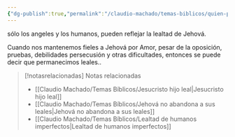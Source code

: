 ```yaml
---
{"dg-publish":true,"permalink":"/claudio-machado/temas-biblicos/quien-puede-reflejar-la-lealtad-de-jehova/","title":"Quien puede reflejar la lealtad de Jehová","tags":["lealtad","Jehová"]}
---
```


sólo los angeles y los humanos, pueden reflejar la lealtad de Jehová.

Cuando nos mantenemos fieles a Jehová por Amor, pesar de la oposición, pruebas, debilidades persecusión y otras dificultades, entonces se puede decir que permanecimos leales..



> [!notasrelacionadas] Notas relacionadas
> - [[Claudio Machado/Temas Bíblicos/Jesucristo hijo leal\|Jesucristo hijo leal]]
> - [[Claudio Machado/Temas Bíblicos/Jehová no abandona a sus leales\|Jehová no abandona a sus leales]]
> - [[Claudio Machado/Temas Bíblicos/Lealtad de humanos imperfectos\|Lealtad de humanos imperfectos]]

